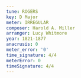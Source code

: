 ```yaml
---
tune: ROGERS
key: D Major
meter: IRREGULAR
composer: Harold A. Miller
arranger: Lucy Whitmore
year: 1821-1877
anacrusis: 0
meter_error: '0'
time_signature: 4/4
meterError: 0
timeSignature: 4/4
---
```

